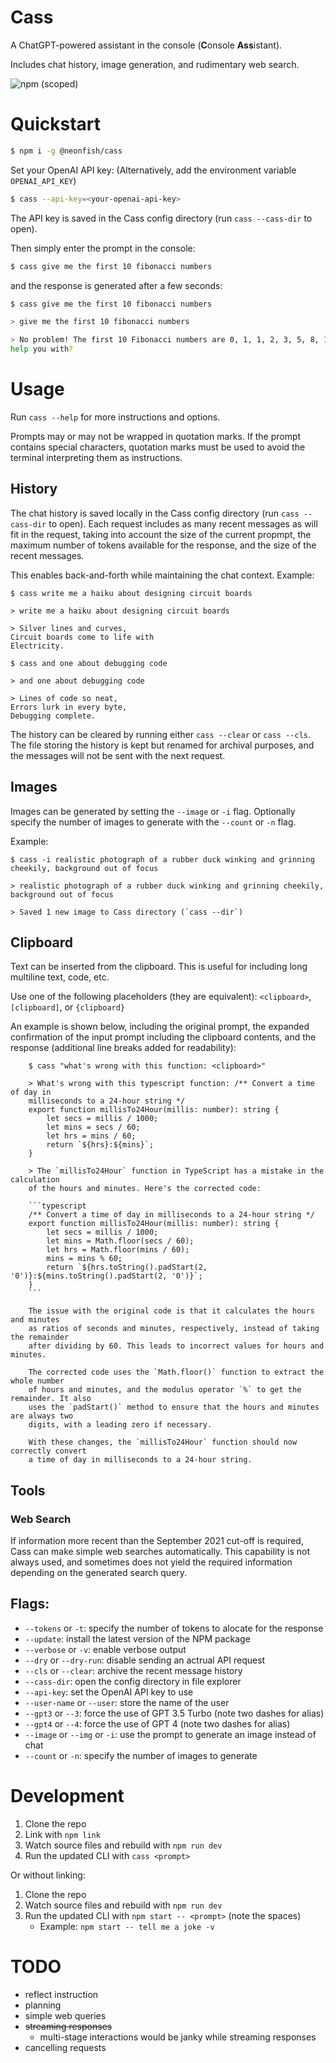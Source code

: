 
# Cass

A ChatGPT-powered assistant in the console (**C**onsole **Ass**istant).

Includes chat history, image generation, and rudimentary web search.

![npm (scoped)](https://img.shields.io/npm/v/@neonfish/cass)

# Quickstart

```sh
$ npm i -g @neonfish/cass
```

Set your OpenAI API key: (Alternatively, add the environment variable `OPENAI_API_KEY`)

```sh
$ cass --api-key=<your-openai-api-key>
```

The API key is saved in the Cass config directory (run `cass --cass-dir` to open).

Then simply enter the prompt in the console:

```sh
$ cass give me the first 10 fibonacci numbers
```

and the response is generated after a few seconds:

```sh
$ cass give me the first 10 fibonacci numbers

> give me the first 10 fibonacci numbers

> No problem! The first 10 Fibonacci numbers are 0, 1, 1, 2, 3, 5, 8, 13, 21, and 34. Is there anything else I can 
help you with?
```

# Usage

Run `cass --help` for more instructions and options.

Prompts may or may not be wrapped in quotation marks. If the prompt contains special characters, quotation marks must be used to avoid the terminal interpreting them as instructions.

## History

The chat history is saved locally in the Cass config directory (run `cass --cass-dir` to open). Each request includes as many recent messages as will fit in the request, taking into account the size of the current propmpt, the maximum number of tokens available for the response, and the size of the recent messages.

This enables back-and-forth while maintaining the chat context. Example:

```
$ cass write me a haiku about designing circuit boards

> write me a haiku about designing circuit boards

> Silver lines and curves,
Circuit boards come to life with
Electricity.

$ cass and one about debugging code

> and one about debugging code

> Lines of code so neat,
Errors lurk in every byte,
Debugging complete.
```

The history can be cleared by running either `cass --clear` or `cass --cls`. The file storing the history is kept but renamed for archival purposes, and the messages will not be sent with the next request.

## Images

Images can be generated by setting the `--image` or `-i` flag. Optionally specify the number of images to generate with the `--count` or `-n` flag.

Example:

```
$ cass -i realistic photograph of a rubber duck winking and grinning cheekily, background out of focus

> realistic photograph of a rubber duck winking and grinning cheekily, background out of focus

> Saved 1 new image to Cass directory (`cass --dir`)
```

## Clipboard

Text can be inserted from the clipboard. This is useful for including long multiline text, code, etc.

Use one of the following placeholders (they are equivalent): `<clipboard>`, `[clipboard]`, or `{clipboard}`

An example is shown below, including the original prompt, the expanded confirmation of the input prompt including the clipboard contents, and the response (additional line breaks added for readability):

```
    $ cass "what's wrong with this function: <clipboard>"

    > What's wrong with this typescript function: /** Convert a time of day in 
    milliseconds to a 24-hour string */
    export function millisTo24Hour(millis: number): string {
        let secs = millis / 1000;
        let mins = secs / 60;
        let hrs = mins / 60;
        return `${hrs}:${mins}`;
    }

    > The `millisTo24Hour` function in TypeScript has a mistake in the calculation 
    of the hours and minutes. Here's the corrected code:

    ```typescript
    /** Convert a time of day in milliseconds to a 24-hour string */
    export function millisTo24Hour(millis: number): string {
        let secs = millis / 1000;
        let mins = Math.floor(secs / 60);
        let hrs = Math.floor(mins / 60);
        mins = mins % 60;
        return `${hrs.toString().padStart(2, '0')}:${mins.toString().padStart(2, '0')}`;
    }
    ```

    The issue with the original code is that it calculates the hours and minutes
    as ratios of seconds and minutes, respectively, instead of taking the remainder
    after dividing by 60. This leads to incorrect values for hours and minutes.

    The corrected code uses the `Math.floor()` function to extract the whole number
    of hours and minutes, and the modulus operator `%` to get the remainder. It also
    uses the `padStart()` method to ensure that the hours and minutes are always two
    digits, with a leading zero if necessary.       

    With these changes, the `millisTo24Hour` function should now correctly convert
    a time of day in milliseconds to a 24-hour string.
```

## Tools

### Web Search

If information more recent than the September 2021 cut-off is required, Cass can make simple web searches automatically. This capability is not always used, and sometimes does not yield the required information depending on the generated search query.

## Flags:

- `--tokens` or `-t`: specify the number of tokens to alocate for the response
- `--update`: install the latest version of the NPM package
- `--verbose` or `-v`: enable verbose output
- `--dry` or `--dry-run`: disable sending an actrual API request
- `--cls` or `--clear`: archive the recent message history
- `--cass-dir`: open the config directory in file explorer
- `--api-key`: set the OpenAI API key to use
- `--user-name` or `--user`: store the name of the user
- `--gpt3` or `--3`: force the use of GPT 3.5 Turbo (note two dashes for alias)
- `--gpt4` or `--4`: force the use of GPT 4 (note two dashes for alias)
- `--image` or `--img` or `-i`: use the prompt to generate an image instead of chat
- `--count` or `-n`: specify the number of images to generate

# Development

1. Clone the repo
2. Link with `npm link`
3. Watch source files and rebuild with `npm run dev`
4. Run the updated CLI with `cass <prompt>`

Or without linking:

1. Clone the repo
2. Watch source files and rebuild with `npm run dev`
3. Run the updated CLI with `npm start -- <prompt>` (note the spaces)
    - Example: `npm start -- tell me a joke -v`

# TODO

- reflect instruction
- planning
- simple web queries
- ~~streaming responses~~
  - multi-stage interactions would be janky while streaming responses
- cancelling requests
